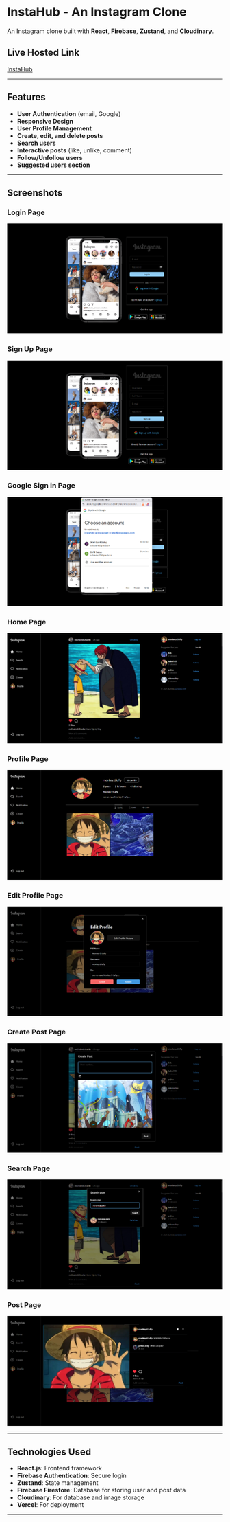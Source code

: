 # InstaHub - An Instagram Clone

An Instagram clone built with **React**, **Firebase**, **Zustand**, and **Cloudinary**.

## Live Hosted Link
[InstaHub](https://insta-hub-a-instagram-clone.vercel.app)

---

## Features
- **User Authentication** (email, Google)
- **Responsive Design**
- **User Profile Management**
- **Create, edit, and delete posts**
- **Search users**
- **Interactive posts** (like, unlike, comment)
- **Follow/Unfollow users**
- **Suggested users section**

---

## Screenshots
### Login Page
![Login Page](./public/screenshots/login.png)

### Sign Up Page
![Sign Up Page](./public/screenshots/signup.png)

### Google Sign in Page
![Google Sign in Page](./public/screenshots/googleauth.png)

### Home Page
![Home Page](./public/screenshots/home.png)

### Profile Page
![Profile Page](./public/screenshots/profile.png)

### Edit Profile Page
![Edit Profile Page](./public/screenshots/editprofile.png)

### Create Post Page
![Create Post Page](./public/screenshots/createpost.png)

### Search Page
![Search Page](./public/screenshots/search.png)

### Post Page
![Post Page](./public/screenshots/profilepost.png)

---

## Technologies Used
- **React.js**: Frontend framework
- **Firebase Authentication**: Secure login
- **Zustand**: State management
- **Firebase Firestore**: Database for storing user and post data
- **Cloudinary**: For database and image storage
- **Vercel**: For deployment

---
